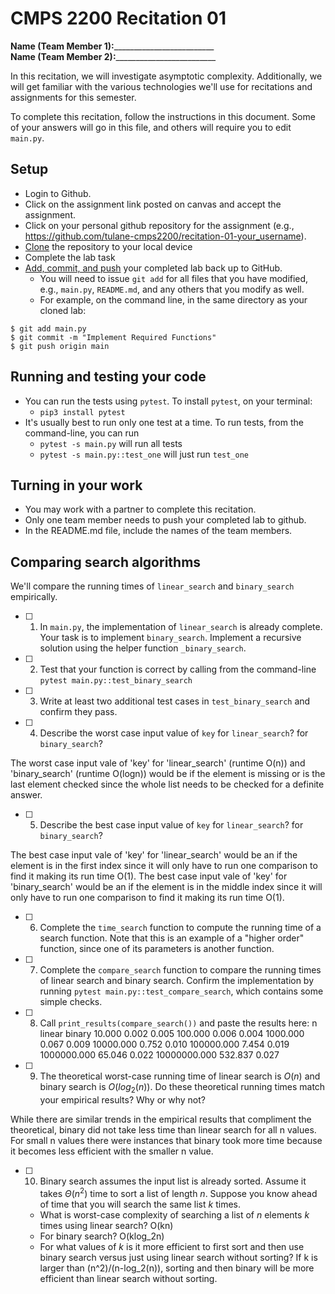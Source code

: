# CMPS 2200  Recitation 01

**Name (Team Member 1):**_________________________  
**Name (Team Member 2):**_________________________

In this recitation, we will investigate asymptotic complexity. Additionally, we will get familiar with the various technologies we'll use for recitations and assignments for this semester.

To complete this recitation, follow the instructions in this document. Some of your answers will go in this file, and others will require you to edit `main.py`.


## Setup
- Login to Github.
- Click on the assignment link posted on canvas and accept the assignment.
- Click on your personal github repository for the assignment (e.g., https://github.com/tulane-cmps2200/recitation-01-your_username).
- [Clone](https://docs.github.com/en/github/creating-cloning-and-archiving-repositories/cloning-a-repository-from-github/cloning-a-repository) the repository to your local device
- Complete the lab task
- [Add, commit, and push](https://docs.github.com/en/github/managing-files-in-a-repository/managing-files-using-the-command-line/adding-a-file-to-a-repository-using-the-command-line) your completed lab back up to GitHub.
  - You will need to issue `git add` for all files that you have modified, e.g., `main.py`, `README.md`, and any others that you modify as well.
  - For example, on the command line, in the same directory as your cloned lab:
```
$ git add main.py
$ git commit -m "Implement Required Functions"
$ git push origin main
```
## Running and testing your code
- You can run the tests using `pytest`. To install `pytest`, on your terminal:
  + `pip3 install pytest`
- It's usually best to run only one test at a time. To run tests, from the command-line, you can run
  + `pytest -s main.py` will run all tests
  + `pytest -s main.py::test_one` will just run `test_one`

## Turning in your work
- You may work with a partner to complete this recitation.
- Only one team member needs to push your completed lab to github.
- In the README.md file, include the names of the team members.

## Comparing search algorithms

We'll compare the running times of `linear_search` and `binary_search` empirically.

- [ ] 1. In `main.py`, the implementation of `linear_search` is already complete. Your task is to implement `binary_search`. Implement a recursive solution using the helper function `_binary_search`.

- [ ] 2. Test that your function is correct by calling from the command-line `pytest main.py::test_binary_search`

- [ ] 3. Write at least two additional test cases in `test_binary_search` and confirm they pass.

- [ ] 4. Describe the worst case input value of `key` for `linear_search`? for `binary_search`?

The worst case input vale of 'key' for 'linear_search' (runtime O(n)) and 'binary_search' (runtime O(logn)) would be if the element is missing or is the last element checked since the whole list needs to be checked for a definite answer.

- [ ] 5. Describe the best case input value of `key` for `linear_search`? for `binary_search`?

The best case input vale of 'key' for 'linear_search' would be an if the element is in the first index since it will only have to run one comparison to find it making its run time O(1). The best case input vale of 'key' for 'binary_search' would be an if the element is in the middle index since it will only have to run one comparison to find it making its run time O(1).


- [ ] 6. Complete the `time_search` function to compute the running time of a search function. Note that this is an example of a "higher order" function, since one of its parameters is another function.

- [ ] 7. Complete the `compare_search` function to compare the running times of linear search and binary search. Confirm the implementation by running `pytest main.py::test_compare_search`, which contains some simple checks.

- [ ] 8. Call `print_results(compare_search())` and paste the results here:
n	linear	binary
10.000	0.002	0.005
100.000	0.006	0.004
1000.000	0.067	0.009
10000.000	0.752	0.010
100000.000	7.454	0.019
1000000.000	65.046	0.022
10000000.000	532.837	0.027

- [ ] 9. The theoretical worst-case running time of linear search is $O(n)$ and binary search is $O(log_2(n))$. Do these theoretical running times match your empirical results? Why or why not?

While there are similar trends in the empirical results that compliment the theoretical, binary did not take less time than linear search for all n values. For small n values there were instances that binary took more time because it becomes less efficient with the smaller n value.


- [ ] 10. Binary search assumes the input list is already sorted. Assume it takes $\Theta(n^2)$ time to sort a list of length $n$. Suppose you know ahead of time that you will search the same list $k$ times.
  + What is worst-case complexity of searching a list of $n$ elements $k$ times using linear search? O(kn)
  + For binary search? O(klog_2n)
  + For what values of $k$ is it more efficient to first sort and then use binary search versus just using linear search without sorting?
  If k is larger than (n^2)/(n-log_2(n)), sorting and then binary will be more efficient than linear search without sorting.
